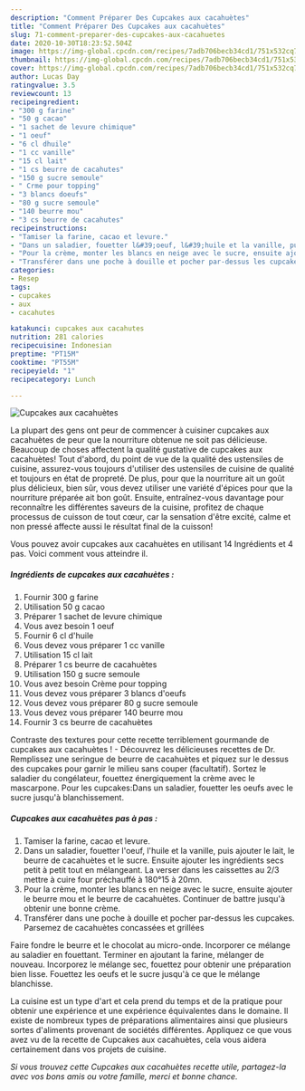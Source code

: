 ```yaml
---
description: "Comment Préparer Des Cupcakes aux cacahuètes"
title: "Comment Préparer Des Cupcakes aux cacahuètes"
slug: 71-comment-preparer-des-cupcakes-aux-cacahuetes
date: 2020-10-30T18:23:52.504Z
image: https://img-global.cpcdn.com/recipes/7adb706becb34cd1/751x532cq70/cupcakes-aux-cacahuetes-photo-principale-de-la-recette.jpg
thumbnail: https://img-global.cpcdn.com/recipes/7adb706becb34cd1/751x532cq70/cupcakes-aux-cacahuetes-photo-principale-de-la-recette.jpg
cover: https://img-global.cpcdn.com/recipes/7adb706becb34cd1/751x532cq70/cupcakes-aux-cacahuetes-photo-principale-de-la-recette.jpg
author: Lucas Day
ratingvalue: 3.5
reviewcount: 13
recipeingredient:
- "300 g farine"
- "50 g cacao"
- "1 sachet de levure chimique"
- "1 oeuf"
- "6 cl dhuile"
- "1 cc vanille"
- "15 cl lait"
- "1 cs beurre de cacahutes"
- "150 g sucre semoule"
- " Crme pour topping"
- "3 blancs doeufs"
- "80 g sucre semoule"
- "140 beurre mou"
- "3 cs beurre de cacahutes"
recipeinstructions:
- "Tamiser la farine, cacao et levure."
- "Dans un saladier, fouetter l&#39;oeuf, l&#39;huile et la vanille, puis ajouter le lait, le beurre de cacahuètes et le sucre. Ensuite ajouter les ingrédients secs petit à petit tout en mélangeant. La verser dans les caissettes au 2/3 mettre à cuire four préchauffé à 180°15 à 20mn."
- "Pour la crème, monter les blancs en neige avec le sucre, ensuite ajouter le beurre mou et le beurre de cacahuètes. Continuer de battre jusqu&#39;à obtenir une bonne crème."
- "Transférer dans une poche à douille et pocher par-dessus les cupcakes. Parsemez de cacahuètes concassées et grillées"
categories:
- Resep
tags:
- cupcakes
- aux
- cacahutes

katakunci: cupcakes aux cacahutes 
nutrition: 281 calories
recipecuisine: Indonesian
preptime: "PT15M"
cooktime: "PT55M"
recipeyield: "1"
recipecategory: Lunch

---
```



![Cupcakes aux cacahuètes](https://img-global.cpcdn.com/recipes/7adb706becb34cd1/751x532cq70/cupcakes-aux-cacahuetes-photo-principale-de-la-recette.jpg)

La plupart des gens ont peur de commencer à cuisiner cupcakes aux cacahuètes de peur que la nourriture obtenue ne soit pas délicieuse. Beaucoup de choses affectent la qualité gustative de cupcakes aux cacahuètes! Tout d'abord, du point de vue de la qualité des ustensiles de cuisine, assurez-vous toujours d'utiliser des ustensiles de cuisine de qualité et toujours en état de propreté. De plus, pour que la nourriture ait un goût plus délicieux, bien sûr, vous devez utiliser une variété d'épices pour que la nourriture préparée ait bon goût. Ensuite, entraînez-vous davantage pour reconnaître les différentes saveurs de la cuisine, profitez de chaque processus de cuisson de tout cœur, car la sensation d'être excité, calme et non pressé affecte aussi le résultat final de la cuisson!

<!--inarticleads1-->

Vous pouvez avoir cupcakes aux cacahuètes en utilisant 14 Ingrédients et 4 pas. Voici comment vous atteindre il.

##### Ingrédients de cupcakes aux cacahuètes :

1. Fournir 300 g farine
1. Utilisation 50 g cacao
1. Préparer 1 sachet de levure chimique
1. Vous avez besoin 1 oeuf
1. Fournir 6 cl d&#39;huile
1. Vous devez vous préparer 1 cc vanille
1. Utilisation 15 cl lait
1. Préparer 1 cs beurre de cacahuètes
1. Utilisation 150 g sucre semoule
1. Vous avez besoin  Crème pour topping
1. Vous devez vous préparer 3 blancs d&#39;oeufs
1. Vous devez vous préparer 80 g sucre semoule
1. Vous devez vous préparer 140 beurre mou
1. Fournir 3 cs beurre de cacahuètes


Contraste des textures pour cette recette terriblement gourmande de cupcakes aux cacahuètes ! - Découvrez les délicieuses recettes de Dr. Remplissez une seringue de beurre de cacahuètes et piquez sur le dessus des cupcakes pour garnir le milieu sans couper (facultatif). Sortez le saladier du congélateur, fouettez énergiquement la crème avec le mascarpone. Pour les cupcakes:Dans un saladier, fouetter les oeufs avec le sucre jusqu&#39;à blanchissement. 

<!--inarticleads2-->

##### Cupcakes aux cacahuètes pas à pas :

1. Tamiser la farine, cacao et levure.
1. Dans un saladier, fouetter l&#39;oeuf, l&#39;huile et la vanille, puis ajouter le lait, le beurre de cacahuètes et le sucre. Ensuite ajouter les ingrédients secs petit à petit tout en mélangeant. La verser dans les caissettes au 2/3 mettre à cuire four préchauffé à 180°15 à 20mn.
1. Pour la crème, monter les blancs en neige avec le sucre, ensuite ajouter le beurre mou et le beurre de cacahuètes. Continuer de battre jusqu&#39;à obtenir une bonne crème.
1. Transférer dans une poche à douille et pocher par-dessus les cupcakes. Parsemez de cacahuètes concassées et grillées


Faire fondre le beurre et le chocolat au micro-onde. Incorporer ce mélange au saladier en fouettant. Terminer en ajoutant la farine, mélanger de nouveau. Incorporez le mélange sec, fouettez pour obtenir une préparation bien lisse. Fouettez les oeufs et le sucre jusqu&#39;à ce que le mélange blanchisse. 

<!--inarticleads1-->

<p>
La cuisine est un type d'art et cela prend du temps et de la pratique pour obtenir une expérience et une expérience équivalentes dans le domaine. Il existe de nombreux types de préparations alimentaires ainsi que plusieurs sortes d'aliments provenant de sociétés différentes. Appliquez ce que vous avez vu de la recette de Cupcakes aux cacahuètes, cela vous aidera certainement dans vos projets de cuisine.
</p>

<p>
<i>Si vous trouvez cette Cupcakes aux cacahuètes recette utile, partagez-la avec vos bons amis ou votre famille, merci et bonne chance.</i>
</p>
